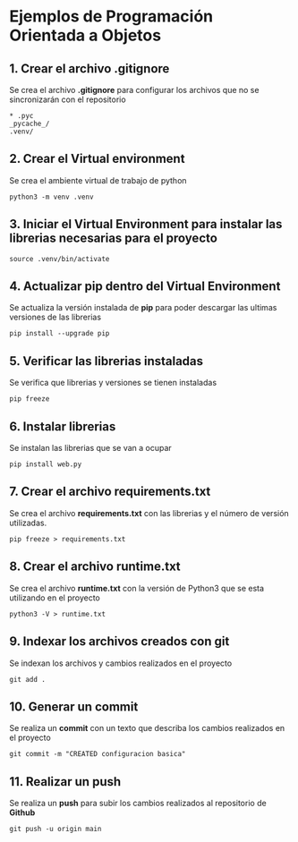 # Ejemplos de Programación Orientada a Objetos

## 1. Crear el archivo **.gitignore**
Se crea el archivo **.gitignore** para configurar los archivos que no se sincronizarán con el repositorio

````shell
* .pyc
_pycache_/
.venv/
````


## 2. Crear el **Virtual environment**

Se crea el ambiente virtual de trabajo de python

````shell
python3 -m venv .venv
````


## 3. Iniciar el **Virtual Environment** para instalar las librerias necesarias para el proyecto

````shell
source .venv/bin/activate
````

## 4. Actualizar **pip** dentro del **Virtual Environment**

Se actualiza la versión instalada de **pip** para poder descargar las ultimas versiones de las librerias

````shell
pip install --upgrade pip
````

## 5. Verificar las librerias instaladas

Se verifica que librerias y versiones se tienen instaladas

````shell
pip freeze
````

## 6. Instalar librerias

Se instalan las librerias que se van a ocupar

````shell
pip install web.py
````

## 7. Crear el archivo **requirements.txt**

Se crea el archivo **requirements.txt** con las librerias y el número de versión utilizadas.

````shell
pip freeze > requirements.txt
````

## 8. Crear el archivo **runtime.txt**

Se crea el archivo **runtime.txt** con la versión de Python3 que se esta utilizando en el proyecto

````shell
python3 -V > runtime.txt
````

## 9. Indexar los archivos creados con **git**

Se indexan los archivos y cambios realizados en el proyecto

````shell
git add .
````
## 10. Generar un **commit**

Se realiza un **commit** con un texto que describa los cambios realizados en el proyecto

````shell
git commit -m "CREATED configuracion basica"
````

## 11. Realizar un **push**

Se realiza un **push** para subir los cambios realizados al repositorio de **Github**

````shell
git push -u origin main
````
